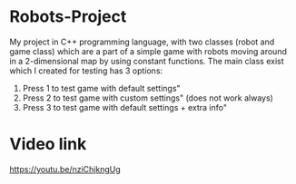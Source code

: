 # Robots-Project
My project in C++ programming language, with two classes (robot and game class) which are a part of a simple game with robots moving around in a 2-dimensional map by using constant functions. The main class exist which I created for testing has 3 options:

1. Press 1 to test game with default settings"
2. Press 2 to test game with custom settings" (does not work always)
3. Press 3 to test game with default settings + extra info"

# Video link
https://youtu.be/nziChjkngUg
